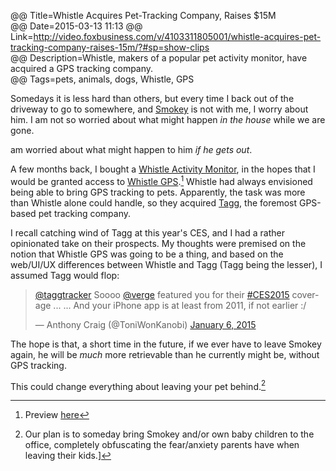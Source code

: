 @@ Title=Whistle Acquires Pet-Tracking Company, Raises $15M  
@@ Date=2015-03-13 11:13
@@ Link=http://video.foxbusiness.com/v/4103311805001/whistle-acquires-pet-tracking-company-raises-15m/?#sp=show-clips  
@@ Description=Whistle, makers of a popular pet activity monitor, have acquired a GPS tracking company.  
@@ Tags=pets, animals, dogs, Whistle, GPS  

Somedays it is less hard than others, but every time I back out of the driveway to go to somewhere, and [Smokey](www.twitter.com/smokeythedingo) is not with me, I worry about him. I am not so worried about what might happen *in the house* while we are gone.

 am worried about what might happen to him *if he gets out*.

A few months back, I bought a [Whistle Activity Monitor](http://www.whistle.com/product/), in the hopes that I would be granted access to [Whistle GPS](https://web.archive.org/web/20141010180630/http://www.whistle.com/gps/).[^pr] Whistle had always envisioned being able to bring GPS tracking to pets. Apparently, the task was more than Whistle alone could handle, so they acquired [Tagg](http://www.pettracker.com/), the foremost GPS-based pet tracking company. 

I recall catching wind of Tagg at this year's CES, and I had a rather opinionated take on their prospects. My thoughts were premised on the notion that Whistle GPS was going to be a thing, and based on the web/UI/UX differences between Whistle and Tagg (Tagg being the lesser), I assumed Tagg would flop:

<blockquote class="twitter-tweet" lang="en"><p><a href="https://twitter.com/taggtracker">@taggtracker</a> Soooo <a href="https://twitter.com/verge">@verge</a> featured you for their <a href="https://twitter.com/hashtag/CES2015?src=hash">#CES2015</a> coverage ...&#10;&#10;... And your iPhone app is at least from 2011, if not earlier :/</p>&mdash; Anthony Craig (@ToniWonKanobi) <a href="https://twitter.com/ToniWonKanobi/status/552312590064709634">January 6, 2015</a></blockquote> <script async src="//platform.twitter.com/widgets.js" charset="utf-8"></script>

The hope is that, a short time in the future, if we ever have to leave Smokey again, he will be *much* more retrievable than he currently might be, without GPS tracking.

This could change everything about leaving your pet behind.[^op]

[^pr]: Preview [here](http://www.cnet.com/news/whistle-bringing-gps-to-second-generation-dog-wearable/)
[^op]: Our plan is to someday bring Smokey and/or own baby children to the office, completely obfuscating the fear/anxiety parents have when leaving their kids.]
